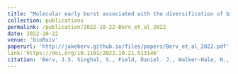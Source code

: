 ```yaml
---
title: "Molecular early burst associated with the diversification of birds at the K-Pg boundary"
collection: publications
permalink: /publication/2022-10-22-Berv_et_al_2022
date: 2022-10-22
venue: 'bioRxiv'
paperurl: 'http://jakeberv.github.io/files/papers/Berv_et_al_2022.pdf'
link:'https://doi.org/10.1101/2022.10.21.513146'
citation: 'Berv, J.S. Singhal, S., Field, Daniel. J., Walker-Hale, N., Mchugh, W. S., Shipley, J. R., Miller, E.T., Kimball, R.T., Braun, E.L., Dornburg, A., Parins-Fukuchi, C., Prum, R.O., Friedman, M., Smith, S.A., Molecular early burst associated with the diversification of birds at the K-Pg boundary. <i>bioRxiv</i>  https://doi.org/10.1101/2022.10.21.513146'
---
```

